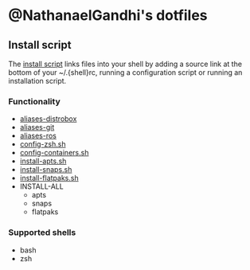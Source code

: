 # @NathanaelGandhi's dotfiles

## Install script

The [install script](install.sh) links files into your shell by adding a source link at the bottom of your ~/.{shell}rc, running a configuration script or running an installation script.

### Functionality

- [aliases-distrobox](aliases-distrobox)
- [aliases-git](aliases-git)
- [aliases-ros](aliases-ros)
- [config-zsh.sh](config-zsh.sh)
- [config-containers.sh](config-containers.sh)
- [install-apts.sh](install-apts.sh)
- [install-snaps.sh](install-snaps.sh)
- [install-flatpaks.sh](install-flatpaks.sh)
- INSTALL-ALL
  - apts
  - snaps
  - flatpaks

### Supported shells

- bash
- zsh
